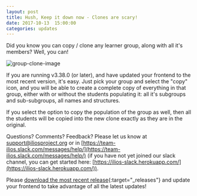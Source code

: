 ```yaml
---
layout: post
title: Hush, Keep it down now - Clones are scary!
date: 2017-10-13  15:00:00
categories: updates
---
```


Did you know you can copy / clone any learner group, along with all it's members? Well, you can!

![group-clone-image](https://gallery.mailchimp.com/845c4ebabb5b5ae7a6372c715/images/863f7ebb-7e53-4cf2-9a40-58e72cf96742.png)

If you are running v3.38.0 (or later), and have updated your frontend to the most recent version, it's easy. Just pick your group and select the "copy" icon, and you will be able to create a complete copy of everything in that group, either with or without the students populating it: all it's subgroups and sub-subgroups, all names and structures.

If you select the option to copy the population of the group as well, then all the students will be copied into the new clone exactly as they are in the original.

Questions? Comments? Feedback? Please let us know at [support@iliosproject.org](mailto:support@iliosproject.org) or in [https://team-ilios.slack.com/messages/help/](https://team-ilios.slack.com/messages/help/) (if you have not yet joined our slack channel, you can get started here: [https://ilios-slack.herokuapp.com/](https://ilios-slack.herokuapp.com/)).

Please [download the most recent release](https://www.github.com/ilios/ilios/releases/latest){:target="_releases"} and update your frontend to take advantage of all the latest updates!
